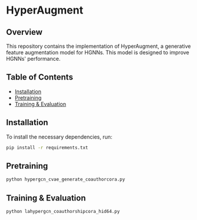 # HyperAugment

## Overview
This repository contains the implementation of HyperAugment, a generative feature augmentation model for HGNNs. This model is designed to improve HGNNs' performance.

## Table of Contents
- [Installation](#installation)
- [Pretraining](#training)
- [Training & Evaluation](#training&evaluation)


## Installation
To install the necessary dependencies, run:

```bash
pip install -r requirements.txt
```

## Pretraining
```bash
python hypergcn_cvae_generate_coauthorcora.py
```

## Training & Evaluation
```bash
python lahypergcn_coauthorshipcora_hid64.py
```
